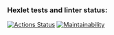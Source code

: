 ### Hexlet tests and linter status:
[![Actions Status](https://github.com/VgomerV/frontend-project-11/actions/workflows/hexlet-check.yml/badge.svg)](https://github.com/VgomerV/frontend-project-11/actions)
[![Maintainability](https://api.codeclimate.com/v1/badges/6d14b65573cc8c89ab08/maintainability)](https://codeclimate.com/github/VgomerV/frontend-project-11/maintainability)